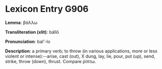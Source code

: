 # Lexicon Entry G906

**Lemma**: βάλλω

**Transliteration (xlit)**: bállō

**Pronunciation**: bal'-lo

**Description**:
a primary verb; to throw (in various applications, more or less violent or intense):--arise, cast (out), X dung, lay, lie, pour, put (up), send, strike, throw (down), thrust. Compare ῥίπτω.
